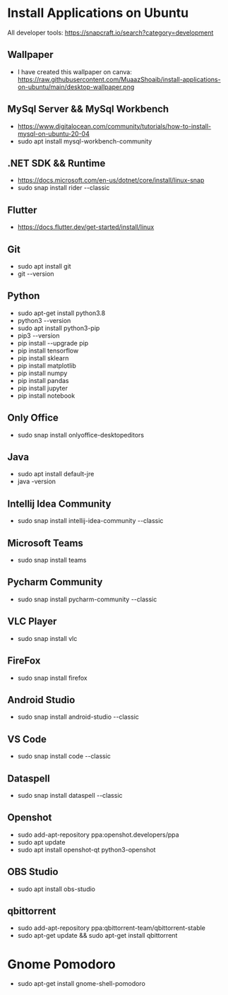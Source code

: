 # Install Applications on Ubuntu
All developer tools: https://snapcraft.io/search?category=development

## Wallpaper
* I have created this wallpaper on canva: https://raw.githubusercontent.com/MuaazShoaib/install-applications-on-ubuntu/main/desktop-wallpaper.png

## MySql Server && MySql Workbench
* https://www.digitalocean.com/community/tutorials/how-to-install-mysql-on-ubuntu-20-04
* sudo apt install mysql-workbench-community

## .NET SDK && Runtime
* https://docs.microsoft.com/en-us/dotnet/core/install/linux-snap
* sudo snap install rider --classic

## Flutter
* https://docs.flutter.dev/get-started/install/linux

## Git
* sudo apt install git
* git --version

## Python
* sudo apt-get install python3.8
* python3 --version
* sudo apt install python3-pip
* pip3 --version
* pip install --upgrade pip
* pip install tensorflow
* pip install sklearn
* pip install matplotlib
* pip install numpy
* pip install pandas
* pip install jupyter
* pip install notebook

## Only Office
* sudo snap install onlyoffice-desktopeditors

## Java
* sudo apt install default-jre
* java -version

## Intellij Idea Community
* sudo snap install intellij-idea-community --classic

## Microsoft Teams
* sudo snap install teams

## Pycharm Community
* sudo snap install pycharm-community --classic

## VLC Player
* sudo snap install vlc

## FireFox
* sudo snap install firefox

## Android Studio
* sudo snap install android-studio --classic

## VS Code
* sudo snap install code --classic

## Dataspell
* sudo snap install dataspell --classic

## Openshot
* sudo add-apt-repository ppa:openshot.developers/ppa
* sudo apt update
* sudo apt install openshot-qt python3-openshot

## OBS Studio
* sudo apt install obs-studio

## qbittorrent
* sudo add-apt-repository ppa:qbittorrent-team/qbittorrent-stable
* sudo apt-get update && sudo apt-get install qbittorrent

# Gnome Pomodoro
* sudo apt-get install gnome-shell-pomodoro

